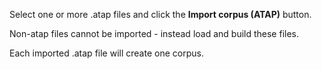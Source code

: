 Select one or more .atap files and click the **Import corpus (ATAP)** button.

Non-atap files cannot be imported - instead load and build these files.

Each imported .atap file will create one corpus.
